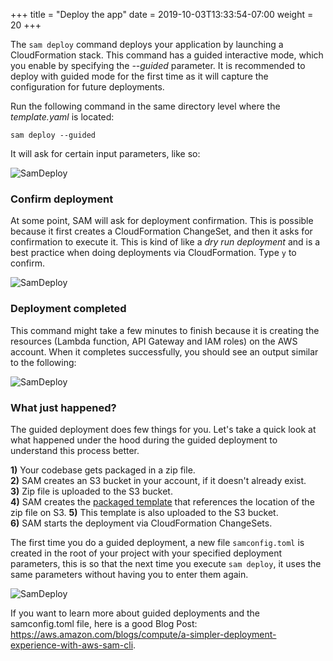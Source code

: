 +++
title = "Deploy the app"
date = 2019-10-03T13:33:54-07:00
weight = 20
+++

The `sam deploy` command deploys your application by launching a CloudFormation stack. This command has a guided interactive mode, which you enable by specifying the _--guided_ parameter. It is recommended to deploy with guided mode for the first time as it will capture the configuration for future deployments.

Run the following command in the same directory level where the _template.yaml_ is located:

```
sam deploy --guided
```

It will ask for certain input parameters, like so: 

![SamDeploy](/images/screenshot-sam-deploy-guided.png)

### Confirm deployment

At some point, SAM will ask for deployment confirmation. This is possible because it first creates a CloudFormation ChangeSet, and then it asks for confirmation to execute it. This is kind of like a _dry run deployment_ and is a best practice when doing deployments via CloudFormation. Type `y` to confirm.

![SamDeploy](/images/screenshot-sam-deploy-guided-2.png)

### Deployment completed
This command might take a few minutes to finish because it is creating the resources (Lambda function, API Gateway and IAM roles) on the AWS account. When it completes successfully, you should see an output similar to the following:

![SamDeploy](/images/screenshot-sam-deploy.png)

### What just happened?

The guided deployment does few things for you. Let's take a quick look at what happened under the hood during the guided deployment to understand this process better.

**1)** Your codebase gets packaged in a zip file.  
**2)** SAM creates an S3 bucket in your account, if it doesn't already exist.  
**3)** Zip file is uploaded to the S3 bucket.  
**4)** SAM creates the [packaged template](/javascript/manualdeploy/bucket.html#the-packaged-template) that references the location of the zip file on S3.
**5)** This template is also uploaded to the S3 bucket.  
**6)** SAM starts the deployment via CloudFormation ChangeSets.  

The first time you do a guided deployment, a new file `samconfig.toml` is created in the root of your project with your specified deployment parameters, this is so that the next time you execute `sam deploy`, it uses the same parameters without having you to enter them again.

![SamDeploy](/images/screenshot-sam-config-toml.png)

If you want to learn more about guided deployments and the samconfig.toml file, here is a good Blog Post: https://aws.amazon.com/blogs/compute/a-simpler-deployment-experience-with-aws-sam-cli. 
